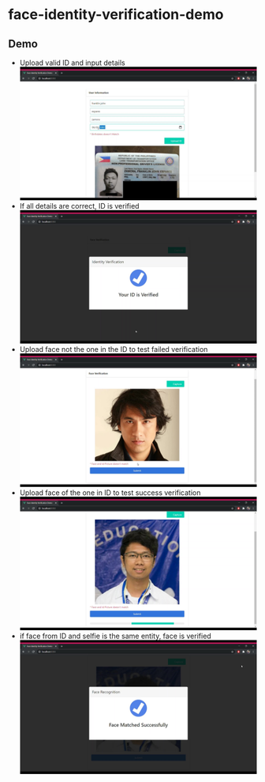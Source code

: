 # face-identity-verification-demo

## Demo

- Upload valid ID and input details
![](docs/faceid-01.jpg)
- If all details are correct, ID is verified
![](docs/faceid-02.jpg)
- Upload face not the one in the ID to test failed verification
![](docs/faceid-03.jpg)
- Upload face of the one in ID to test success verification
![](docs/faceid-04.jpg)
- if face from ID and selfie is the same entity, face is verified
![](docs/faceid-05.jpg)